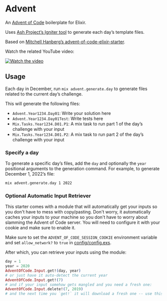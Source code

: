 # Advent

An [Advent of Code](https://www.adventofcode.com) boilerplate for Elixir.

Uses [Ash Project’s Igniter tool](https://github.com/ash-project/igniter) to generate each day’s template files.

Based on [Mitchell Hanberg’s advent-of-code-elixir-starter](https://github.com/mhanberg/advent-of-code-elixir-starter).

Watch the related YouTube video:

[![Watch the video](https://img.youtube.com/vi/gpaV4bgEG-g/maxresdefault.jpg)](https://youtu.be/gpaV4bgEG-g)

## Usage

Each day in December, run `mix advent.generate.day` to generate files related to the current day’s challenge.

This will generate the following files:
- `Advent.Year1234.Day01`: Write your solution here
- `Advent.Year1234.Day01Test`: Write tests here
- `Mix.Tasks.Year1234.D01.P1`: A mix task to run part 1 of the day’s challenge with your input
- `Mix.Tasks.Year1234.D01.P2`: A mix task to run part 2 of the day’s challenge with your input

### Specify a day

To generate a specific day’s files, add the `day` and optionally the `year` positional arguments to the generation command.
For example, to generate December 1, 2022’s file:
```bash
mix advent.generate.day 1 2022
```

### Optional Automatic Input Retriever

This starter comes with a module that will automatically get your inputs so you
don't have to mess with copy/pasting. Don't worry, it automatically caches your
inputs to your machine so you don't have to worry about slamming the Advent of
Code server. You will need to configure it with your cookie and make sure to
enable it.

Make sure to set the `ADVENT_OF_CODE_SESSION_COOKIE` environment variable and set `allow_network?` to `true` in [config/config.exs](config/config.exs).

After which, you can retrieve your inputs using the module:

```elixir
day = 1
year = 2020
AdventOfCode.Input.get!(day, year)
# or just have it auto-detect the current year
AdventOfCode.Input.get!(7)
# and if your input somehow gets mangled and you need a fresh one:
AdventOfCode.Input.delete!(7, 2019)
# and the next time you `get!` it will download a fresh one -- use this sparingly!
```
